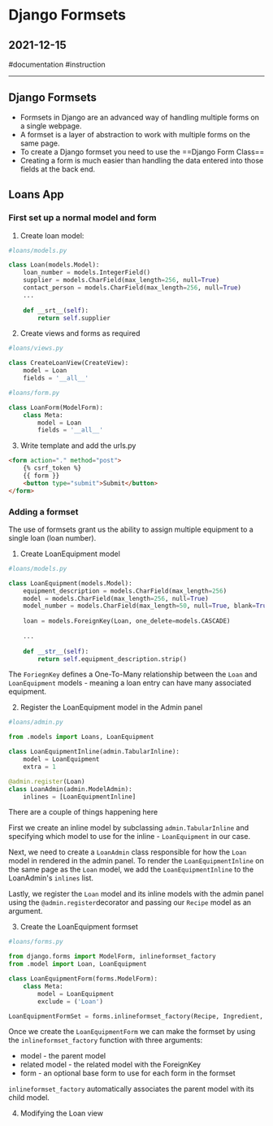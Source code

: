 # Django Formsets

## 2021-12-15

#documentation #instruction

---

## Django Formsets

- Formsets in Django are an advanced way of handling multiple forms on a single webpage.
- A formset is a layer of abstraction to work with multiple forms on the same page.
- To create a Django formset you need to use the ==Django Form Class==
- Creating a form is much easier than handling the data entered into those fields at the back end.



## Loans App 
### First set up a normal model and form
1. Create loan model:

```python
#loans/models.py

class Loan(models.Model):
	loan_number = models.IntegerField()
	supplier = models.CharField(max_length=256, null=True)
	contact_person = models.CharField(max_length=256, null=True)
	...
	
	def __srt__(self):
		return self.supplier
```

2. Create views and forms as required

```python
#loans/views.py

class CreateLoanView(CreateView):
	model = Loan
	fields = '__all__'
```

```python
#loans/form.py

class LoanForm(ModelForm):
	class Meta:
		model = Loan
		fields = '__all__'
```

3. Write template and add the urls.py

```html
<form action="." method="post">
	{% csrf_token %}
	{{ form }}
	<button type="submit">Submit</button>
</form>
```

### Adding a formset
The use of formsets grant us the ability to assign multiple equipment to a single loan (loan number).

1. Create LoanEquipment model

```python
#loans/models.py

class LoanEquipment(models.Model):
	equipment_description = models.CharField(max_length=256)
	model = models.CharField(max_length=256, null=True)
	model_number = models.CharField(max_length=50, null=True, blank=True)
	
	loan = models.ForeignKey(Loan, one_delete=models.CASCADE)
	
	...
	
	def __str__(self):
		return self.equipment_description.strip()
```

The `ForiegnKey` defines a One-To-Many relationship between the `Loan` and `LoanEquipment` models - meaning a loan entry can have many associated equipment.

2. Register the LoanEquipment model in the Admin panel

```python
#loans/admin.py

from .models import Loans, LoanEquipment

class LoanEquipmentInline(admin.TabularInline):
	model = LoanEquipment
	extra = 1

@admin.register(Loan)
class LoanAdmin(admin.ModelAdmin):
	inlines = [LoanEquipmentInline]

```

There are a couple of things happening here

First we create an inline model by subclassing `admin.TabularInline` and specifying which model to use for the inline - `LoanEquipment` in our case.

Next, we need to create a `LoanAdmin` class responsible for how the `Loan` model in rendered in the admin panel. To render the `LoanEquipmentInline` on the same page as the `Loan` model, we add the `LoanEquipmentInline` to the LoanAdmin's `inlines` list.

Lastly, we register the `Loan` model and its inline models with the admin panel using the `@admin.register`decorator and passing our `Recipe` model as an argument.

3. Create the LoanEquipment formset

```python
#loans/forms.py

from django.forms import ModelForm, inlineformset_factory
from .model import Loan, LoanEquipment

class LoanEquipmentForm(forms.ModelForm):
	class Meta:
		model = LoanEquipment
		exclude = ('Loan')

LoanEquipmentFormSet = forms.inlineformset_factory(Recipe, Ingredient, form=IngredientForm)
```

Once we create the `LoanEquipmentForm` we can make the formset by using the `inlineformset_factory` function with three arguments:
- model - the parent model
- related model - the related model with the ForeignKey
- form - an optional base form to use for each form in the formset

`inlineformset_factory` automatically associates the parent model with its child model.

4. Modifying the Loan view